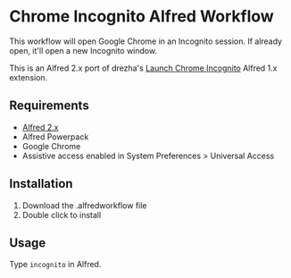 # Chrome Incognito Alfred Workflow

This workflow will open Google Chrome in an Incognito session. If already open, it'll open a new Incognito window.

This is an Alfred 2.x port of drezha's [Launch Chrome Incognito](https://github.com/drezha/Alfred.App_Extensions/tree/master/Launch%20Chrome%20Incognito) Alfred 1.x extension.

## Requirements
- [Alfred 2.x](http://www.alfredapp.com/)
- Alfred Powerpack
- Google Chrome
- Assistive access enabled in System Preferences > Universal Access

## Installation
1. Download the .alfredworkflow file
2. Double click to install

## Usage
Type `incognito` in Alfred.